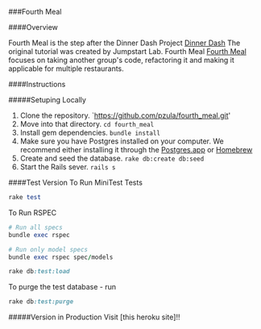 ###Fourth Meal

####Overview

Fourth Meal is the step after the Dinner Dash Project [Dinner Dash](http://tutorials.jumpstartlab.com/projects/dinner_dash.html)
The original tutorial was created by Jumpstart Lab. Fourth Meal [Fourth Meal](http://tutorials.jumpstartlab.com/projects/fourth_meal.html) focuses on taking another group's code, refactoring it and making it applicable for multiple restaurants. 

####Instructions

#####Setuping Locally

1. Clone the repository.
  `https://github.com/pzula/fourth_meal.git'
2. Move into that directory.
  `cd fourth_meal`
3. Install gem dependencies.
  `bundle install`
4. Make sure you have Postgres installed on your computer.
   We recommend either installing it through the [Postgres.app](http://postgresapp.com/) or [Homebrew](http://russbrooks.com/2010/11/25/install-postgresql-9-on-os-x)
5. Create and seed the database.
   `rake db:create db:seed`
6. Start the Rails sever.
   `rails s`

####Test Version
To Run MiniTest Tests
```ruby
rake test
```

To Run RSPEC
```ruby
# Run all specs
bundle exec rspec

# Run only model specs
bundle exec rspec spec/models
```


```ruby
rake db:test:load
```

To purge the test database - run

```ruby
rake db:test:purge
```

#####Version in Production
Visit [this heroku site]!!

